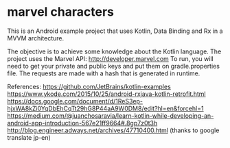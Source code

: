 # marvel characters

This is an Android example project that uses Kotlin, Data Binding and Rx in a MVVM architecture.

The objective is to achieve some knowledge about the Kotlin language.
The project uses the Marvel API: http://developer.marvel.com
To run, you will need to get your private and public keys and put them on gradle.properties file.
The requests are made with a hash that is generated in runtime.


References:
https://github.com/JetBrains/kotlin-examples
https://www.ykode.com/2015/10/25/android-rxjava-kotlin-retrofit.html
https://docs.google.com/document/d/1ReS3ep-hjxWA8kZi0YqDbEhCqTt29hG8P44aA9W0DM8/edit?hl=en&forcehl=1
https://medium.com/@juanchosaravia/learn-kotlin-while-developing-an-android-app-introduction-567e21ff9664#.8gp7z0t3h
http://blog.engineer.adways.net/archives/47710400.html (thanks to google translate jp-en)
